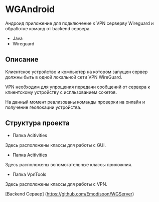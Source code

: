 # WGAndroid
Андроид приложение для подключение к VPN серверву Wireguard и обработке команд от backend сервера.

* Java
* Wireguard 

## Описание

Клиентское устройство и компьютер на котором запущен сервер должны быть в одной 
локальной сети VPN WireGuard.

VPN необходим для упрощения передачи сообщений от сервера к клиентскому устройству с испльзованием сокетов. 

На данный момент реализованы команды проверки на онлайн и получение геолокации устройства.

## Структура проекта

* Папка Acitivities

Здесь расположены классы для работы с GUI.

* Папка Acitivities

Здесь расположены вспомогательные классы приложния.

* Папка VpnTools

Здесь расположены классы для работы с VPN.

[Backend Сервер] (https://github.com/Emodisoon/WGServer)
